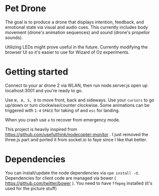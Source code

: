 Pet Drone
======
The goal is to produce a drone that displays intention, feedback, and emotional state via visual 
and audio cues. This currently includes body movement (drone's animation sequences) and 
sound (drone's propellor sounds).

Utilizing LEDs might prove useful in the future.
Currently modifying the browser UI so it's easier to use for Wizard of Oz experiments.

Getting started
======
Connect to your ar drone 2 via WLAN, then run node.server.js open up localhost:3001 and you're ready to go.

Use `W, A, S, D` to move front, back and sideways. Use your `cursors` to go up/down or turn clockwise/counter clockwise.
Some animations can be triggered with `1-4`
`SPACE` for taking of and `esc` for landing.

When you crash use `e` to recover from emergency mode.

This project is heavily inspired from https://github.com/usefulthink/nodecopter-monitor . I just removed the three.js part and ported it from socket.io to faye since I like that better.

Dependencies
=======
You can install/update the node dependencies via `npm install -d`.
Dependencies for client code are managed via bower ( https://github.com/twitter/bower ). 
You need to have `ffmpeg` installed (it's used for the picture stuff)